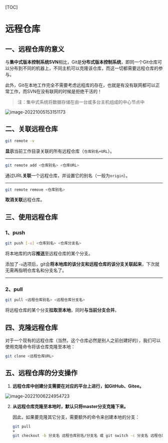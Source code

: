 

[TOC]

# 远程仓库

## 一、远程仓库的意义

与**集中式版本控制系统SVN**相比，Git是**分布式版本控制系统**，即同一个Git仓库可以分布到不同的机器上，不同主机可以克隆该仓库，而这一切都需要远程仓库的参与。

此外，Git在本地工作完全不需要考虑远程库的存在，也就是有没有联网都可以正常工作，而SVN在没有联网的时候是拒绝干活的！

> 注：集中式系统将数据存储在由一台或多台主机组成的中心节点中

![image-20221005153151173](https://typora-1307604235.cos.ap-nanjing.myqcloud.com/typora_img/202210051531270.png)



## 二、关联远程仓库

```bash
git remote -v
```

**显示**当前工作目录关联的所有远程仓库（`仓库别名+URL`）。

------

```bash
git remote add <仓库别名> <仓库URL>
```

通过URL**关联**一个远程仓库，并设置它的别名（一般为`origin`）。

------

```bash
git remote remove <仓库别名>
```

**取消关联**远程仓库。

## 三、使用远程仓库

### 1、push

```bash
git push [-u] <仓库别名> <仓库分支名>
```

将本地库的内容**推送**至远程仓库的某个分支。

添加了`-u`选项后，git会**将本地库的该分支和远程仓库的该分支关联起来**，下次就无需再指明仓库名和分支名了。

------

### 2、pull

```bash
git pull <远程仓库别名> <远程仓库分支名>
```

将远程仓库的某个分支**拉取至本地**，同时**与当前分支合并**。



## 四、克隆远程仓库

对于一个现有的远程仓库（当然，这个仓库必然是别人之前创建好的），我们可以使用克隆命令将该仓库克隆至本地：

```bash
git clone <远程仓库URL>
```



## 五、远程仓库的分支操作

1. **远程仓库中创建分支需要在对应的平台上进行，如GitHub、Gitee。**

![image-20221006224954723](https://typora-1307604235.cos.ap-nanjing.myqcloud.com/typora_img/202210062250827.png)

2. **从远程仓库克隆至本地时，默认只将master分支克隆下来。**

   因此，如果要克隆其它分支，需要额外的命令来创建本地的分支：

   ```bash
   git pull 
   +
   git checkout -b 分支名 远程仓库别名/分支名 或 git switch -c 分支名 远程仓库别名/分支名
   ```



